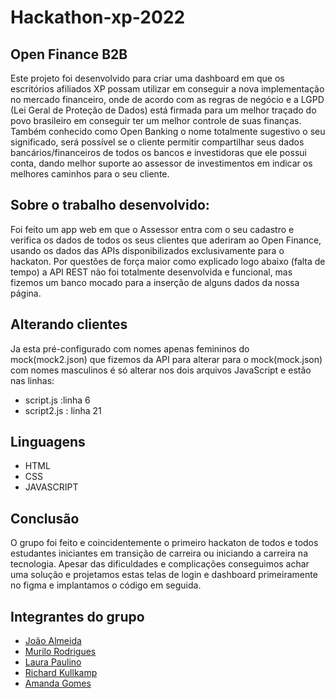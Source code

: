 # Hackathon-xp-2022

## Open Finance B2B

Este projeto foi desenvolvido para criar uma dashboard em que os escritórios afiliados XP possam utilizar em conseguir a nova implementação no mercado financeiro, onde de acordo com as regras de negócio e a LGPD (Lei Geral de Proteção de Dados) está firmada para um melhor traçado do povo brasileiro em conseguir ter um melhor controle de suas finanças.
Também conhecido como Open Banking o nome totalmente sugestivo o seu significado, será possível se o cliente permitir compartilhar seus dados bancários/financeiros de todos os bancos e investidoras que ele possui conta, dando melhor suporte ao assessor de investimentos em indicar os melhores caminhos para o seu cliente.


## Sobre o trabalho desenvolvido:


Foi feito um app web em que o Assessor entra com o seu cadastro e verifica os dados de todos os seus clientes que aderiram ao Open Finance, usando os dados das APIs disponibilizados exclusivamente para o hackaton. Por questões de força maior como explicado logo abaixo (falta de tempo) a API REST não foi totalmente desenvolvida e funcional, mas fizemos um banco mocado para a inserção de alguns dados da nossa página.

## Alterando clientes

Ja esta pré-configurado com nomes apenas femininos do mock(mock2.json) que fizemos da API para alterar para o mock(mock.json) com nomes masculinos é só alterar nos dois arquivos JavaScript e estão nas linhas:
<!--ts-->
   * script.js :linha 6
   * script2.js : linha 21

## Linguagens

<!--ts-->
   * HTML
   * CSS
   * JAVASCRIPT


## Conclusão

O grupo foi feito e coincidentemente o primeiro hackaton de todos e todos estudantes iniciantes em transição de carreira ou iniciando a carreira na tecnologia. Apesar das dificuldades e complicações conseguimos achar uma solução e projetamos estas telas de login e dashboard primeiramente no figma e implantamos o código em seguida.


## Integrantes do grupo

- [João Almeida](https://www.linkedin.com/in/jcmalmeida/)
- [Murilo Rodrigues](https://www.linkedin.com/in/murilorodrigueswebdev/) 
- [Laura Paulino](https://www.linkedin.com/in/laurapaulinodesouza/) 
- [Richard Kullkamp](https://www.linkedin.com/in/richardkulkamp/)
- [Amanda Gomes]()
